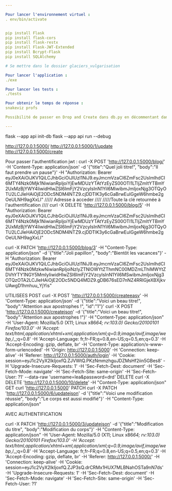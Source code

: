 ```yaml
---

Pour lancer l'environnement virtuel :
. env/bin/activate


pip install Flask
pip install flask-cors
pip install flask-restx
pip install Flask-JWT-Extended
pip install Bcrypt-Flask
pip install SQLAlchemy

# Se mettre dans le dossier glaciers_vulgarisation

Pour lancer l'application :
./exe

Pour lancer les tests :
./tests

Pour obtenir le temps de réponse :
snakeviz profs

Possibilité de passer en Drop and Create dans db.py en décommentant dans init_db_command

---
```


flask --app api init-db
flask --app api run --debug

http://127.0.0.1:5000/
http://127.0.0.1:5000/1/update
http://127.0.0.1:5000/create

Pour passer l'authentification jwt :
curl -X POST 'http://127.0.0.1:5000/blog/' -H 'Content-Type: application/json' -d '{"title":"Quel joli titre!", "body":"Il faut prendre un pause"}' -H "Authorization: Bearer eyJ0eXAiOiJKV1QiLCJhbGciOiJIUzI1NiJ9.eyJmcmVzaCI6ZmFsc2UsImlhdCI6MTY4Nzk0Mjk1NiwianRpIjoiYjEwMDUzYTAtYzEyZS00OTI1LTljZmItYTBmY2UxMzBjYWY4IiwidHlwZSI6ImFjY2VzcyIsInN1YiI6MiwibmJmIjoxNjg3OTQyOTU2LCJleHAiOjE2ODc5NDM4NTZ9.cjDDTlK3y6cGaBrwEuIGgeW6hmbe2gOeULNH9agXxLI"
///// Adresse à acceder //// /////Toute la clé retournée à l'authentification ////
curl -X DELETE 'http://127.0.0.1:5000/blog/5' -H "Authorization: Bearer eyJ0eXAiOiJKV1QiLCJhbGciOiJIUzI1NiJ9.eyJmcmVzaCI6ZmFsc2UsImlhdCI6MTY4Nzk0Mjk1NiwianRpIjoiYjEwMDUzYTAtYzEyZS00OTI1LTljZmItYTBmY2UxMzBjYWY4IiwidHlwZSI6ImFjY2VzcyIsInN1YiI6MiwibmJmIjoxNjg3OTQyOTU2LCJleHAiOjE2ODc5NDM4NTZ9.cjDDTlK3y6cGaBrwEuIGgeW6hmbe2gOeULNH9agXxLI"

curl -X PATCH 'http://127.0.0.1:5000/blog/3' -H "Content-Type: application/json" -d '{"title":"Joli papillon", "body":"Bientôt les vacances"}' -H "Authorization: Bearer eyJ0eXAiOiJKV1QiLCJhbGciOiJIUzI1NiJ9.eyJmcmVzaCI6ZmFsc2UsImlhdCI6MTY4Nzk0MzkwNiwianRpIjoiNzIyZTNlOWYtZThmNC00MDZmLThiMWYtZDVhYTY1NGY5MmIyIiwidHlwZSI6ImFjY2VzcyIsInN1YiI6MSwibmJmIjoxNjg3OTQzOTA2LCJleHAiOjE2ODc5NDQ4MDZ9.gDB676sED7nNZ4RRIGjeXBXjkvUAwgD1hmhuu_YjYis"

UTILISEES
POST
curl -X POST 'http://127.0.0.1:5000/createeasy' -H 'Content-Type: application/json' -d '{"title":"Voici un beau titre!", "body":"Attention aux apostrophes !", "id":"1"}'
curl -X POST 'http://127.0.0.1:5000/createjson' -d '{"title":"Voici un beau titre!", "body":"Attention aux apostrophes !"}' -H "Content-Type: application/json" -H 'User-Agent: Mozilla/5.0 (X11; Linux x86*64; rv:103.0) Gecko/20100101 Firefox/103.0' -H 'Accept: text/html,application/xhtml+xml,application/xml;q=0.9,image/avif,image/webp,*/\_;q=0.8' -H 'Accept-Language: fr,fr-FR;q=0.8,en-US;q=0.5,en;q=0.3' -H 'Accept-Encoding: gzip, deflate, br' -H 'Content-Type: application/x-www-form-urlencoded' -H 'Origin: http://127.0.0.1:5000' -H 'Connection: keep-alive' -H 'Referer: http://127.0.0.1:5000/auth/login' -H 'Cookie: session=eyJ1c2VyX2lkIjoxfQ.ZJVWtQ.PKzNmmzhguJDZMsHf2iin5GBes8' -H 'Upgrade-Insecure-Requests: 1' -H 'Sec-Fetch-Dest: document' -H 'Sec-Fetch-Mode: navigate' -H 'Sec-Fetch-Site: same-origin' -H 'Sec-Fetch-User: ?1' --data-raw 'username=lea&password=drd'
DELETE
curl -X DELETE 'http://127.0.0.1:5000/10/delete' -H "Content-Type: application/json"
GET
curl 'http://127.0.0.1:5000'
PATCH
curl -X PATCH 'http://127.0.0.1:5000/6/updatejson' -d '{"title":"Voici une modification réussie", "body":"Le corps est aussi modifié"}' -H "Content-Type: application/json"

AVEC AUTHENTIFICATION

curl -X PATCH 'http://127.0.0.1:5000/3/updatejson' -d '{"title":"Modification du titre", "body":"Modification du corps"}' -H "Content-Type: application/json" -H 'User-Agent: Mozilla/5.0 (X11; Linux x86*64; rv:103.0) Gecko/20100101 Firefox/103.0' -H 'Accept: text/html,application/xhtml+xml,application/xml;q=0.9,image/avif,image/webp,*/\_;q=0.8' -H 'Accept-Language: fr,fr-FR;q=0.8,en-US;q=0.5,en;q=0.3' -H 'Accept-Encoding: gzip, deflate, br' -H 'Referer: http://127.0.0.1:5000/' -H 'Connection: keep-alive' -H 'Cookie: session=eyJ1c2VyX2lkIjoxfQ.ZJP3sQ.drCRMx1HUX7MLBNahOSTa9nN7ds' -H 'Upgrade-Insecure-Requests: 1' -H 'Sec-Fetch-Dest: document' -H 'Sec-Fetch-Mode: navigate' -H 'Sec-Fetch-Site: same-origin' -H 'Sec-Fetch-User: ?1'
